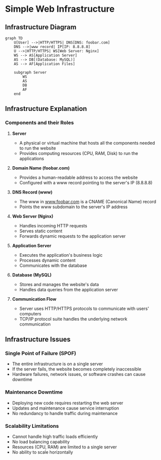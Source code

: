 # Simple Web Infrastructure

## Infrastructure Diagram

```mermaid
graph TD
    U[User] -->|HTTP/HTTPS| DNS[DNS: foobar.com]
    DNS -->|www record| IP[IP: 8.8.8.8]
    U -->|HTTP/HTTPS| WS[Web Server: Nginx]
    WS --> AS[Application Server]
    AS --> DB[(Database: MySQL)]
    AS --> AF[Application Files]

    subgraph Server
        WS
        AS
        DB
        AF
    end
```

## Infrastructure Explanation

### Components and their Roles

1. **Server**
   - A physical or virtual machine that hosts all the components needed to run the website
   - Provides computing resources (CPU, RAM, Disk) to run the applications

2. **Domain Name (foobar.com)**
   - Provides a human-readable address to access the website
   - Configured with a www record pointing to the server's IP (8.8.8.8)

3. **DNS Record (www)**
   - The www in www.foobar.com is a CNAME (Canonical Name) record
   - Points the www subdomain to the server's IP address

4. **Web Server (Nginx)**
   - Handles incoming HTTP requests
   - Serves static content
   - Forwards dynamic requests to the application server

5. **Application Server**
   - Executes the application's business logic
   - Processes dynamic content
   - Communicates with the database

6. **Database (MySQL)**
   - Stores and manages the website's data
   - Handles data queries from the application server

7. **Communication Flow**
   - Server uses HTTP/HTTPS protocols to communicate with users' computers
   - TCP/IP protocol suite handles the underlying network communication

## Infrastructure Issues

### Single Point of Failure (SPOF)
- The entire infrastructure is on a single server
- If the server fails, the website becomes completely inaccessible
- Hardware failures, network issues, or software crashes can cause downtime

### Maintenance Downtime
- Deploying new code requires restarting the web server
- Updates and maintenance cause service interruption
- No redundancy to handle traffic during maintenance

### Scalability Limitations
- Cannot handle high traffic loads efficiently
- No load balancing capability
- Resources (CPU, RAM) are limited to a single server
- No ability to scale horizontally